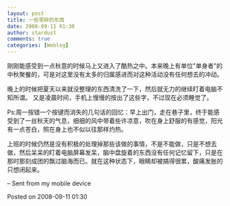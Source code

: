 ```yaml
---
layout: post
title: 一些零碎的东西
date: 2008-09-11 01:30
author: stardust
comments: true
categories: [Weblog]
---
```

刚刚能感受到一点秋意的时候马上又进入了酷热之中。本来晚上有单位"单身者"的中秋聚餐的，可是对这里没有太多的归属感进而对这种活动没有任何想去的冲动。

晚上的时候把夏天以来就没整理的东西清洗了一下，然后就无力的继续盯着电脑不知所谓。
又是凌晨时间，手机上慢慢的按出了这些字，不过现在必须睡觉了。

Ps:周一按错一个按键而消失的几句话的回忆：早上出门，走在巷子里，终于能感受到了一丝秋天的气息，细细的风中带着些许凉意，吹在身上舒服的有感觉，阳光有一点苍白，照在身上也不似以往那样灼热。

上班的时候仍然是没有积极的处理掉那些该做的事情，不是不能做，只是不想去做，然后呆呆的盯着电脑屏幕发呆，脑中盘旋着的东西没有任何记忆留下，只是在那时那刻成团的飘过脑海而已。就在这种状态下，眼睛却被搞得很累，酸痛发胀的只想闭起来。

– Sent from my mobile device

Posted on 2008-09-11 01:30
